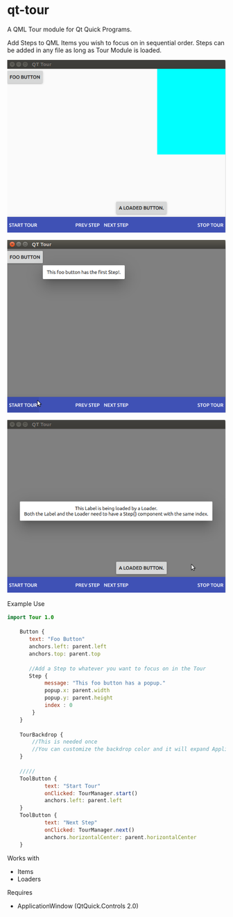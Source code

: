 # qt-tour
A QML Tour module for Qt Quick Programs.

Add Steps to QML Items you wish to focus on in sequential order.  Steps can be added in any file as long as Tour Module is loaded.

![SampleApp](imgs/SampleApp.png)

![Step 1](imgs/Step1.png)

![Step 3](imgs/Step3.png)

Example Use

```qml
import Tour 1.0
 
    Button {
       text: "Foo Button"
       anchors.left: parent.left
       anchors.top: parent.top
       
       //Add a Step to whatever you want to focus on in the Tour
       Step {
            message: "This foo button has a popup."
            popup.x: parent.width
            popup.y: parent.height
            index : 0
        }
    }

    TourBackdrop {
        //This is needed once
        //You can customize the backdrop color and it will expand ApplicationWindow
    }

    /////
    ToolButton {
            text: "Start Tour"
            onClicked: TourManager.start()
            anchors.left: parent.left
    }
    ToolButton {
            text: "Next Step"
            onClicked: TourManager.next()
            anchors.horizontalCenter: parent.horizontalCenter
    }
````

Works with

*   Items
*   Loaders

Requires

* ApplicationWindow (QtQuick.Controls 2.0)